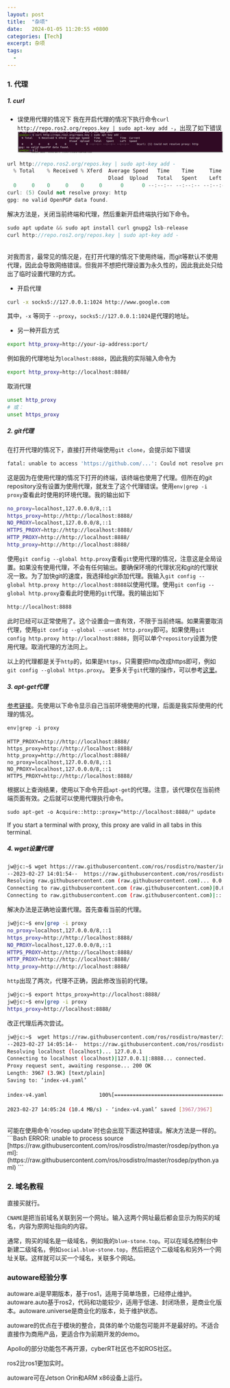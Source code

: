 ```yaml
---
layout: post
title:  "杂项"
date:   2024-01-05 11:20:55 +0800
categories: [Tech]
excerpt: 杂项
tags:
  - 
---
```


### 1. 代理
##### 1. curl
* 误使用代理的情况下
我在开启代理的情况下执行命令`curl http://repo.ros2.org/repos.key | sudo apt-key add -`，出现了如下错误
![pic1](/assets/images/posts/ros-ubuntu-qa/02-01.png)
```C++
url http://repo.ros2.org/repos.key | sudo apt-key add -
  % Total    % Received % Xferd  Average Speed   Time    Time     Time  Current
                                 Dload  Upload   Total   Spent    Left  Speed
  0     0    0     0    0     0      0      0 --:--:-- --:--:-- --:--:--     0
curl: (5) Could not resolve proxy: http
gpg: no valid OpenPGP data found.
```
解决方法是，关闭当前终端和代理，然后重新开启终端执行如下命令。
```C++
sudo apt update && sudo apt install curl gnupg2 lsb-release
curl http://repo.ros2.org/repos.key | sudo apt-key add -
```
<br />
对我而言，最常见的情况是，在打开代理的情况下使用终端，而git等默认不使用代理，因此会导致网络错误。但我并不想把代理设置为永久性的，因此我此处只给出了临时设置代理的方式。

* 开启代理
```Bash
curl -x socks5://127.0.0.1:1024 http://www.google.com 
```
其中，`-x` 等同于 `--proxy`，`socks5://127.0.0.1:1024`是代理的地址。<br />

* 另一种开启方式
```Bash
export http_proxy=http://your-ip-address:port/
```
例如我的代理地址为`localhost:8888`，因此我的实际输入命令为
```Bash
export http_proxy=http://localhost:8888/
```
取消代理
```bash
unset http_proxy
# 或：
unset https_proxy
```

##### 2. git代理
在打开代理的情况下，直接打开终端使用`git clone`，会提示如下错误
```Bash
fatal: unable to access 'https://github.com/...': Could not resolve proxy: http
```
这是因为在使用代理的情况下打开的终端，该终端也使用了代理。但所在的git repository没有设置为使用代理，就发生了这个代理错误。使用`env|grep -i proxy`查看此时使用的环境代理。我的输出如下
```Bash
no_proxy=localhost,127.0.0.0/8,::1
https_proxy=http://http://localhost:8888/
NO_PROXY=localhost,127.0.0.0/8,::1
HTTPS_PROXY=http://http://localhost:8888/
HTTP_PROXY=http://http://localhost:8888/
http_proxy=http://http://localhost:8888/
```
使用`git config --global http.proxy`查看`git`使用代理的情况，注意这是全局设置。如果没有使用代理，不会有任何输出。要确保环境的代理状况和git的代理状况一致。为了加快git的速度，我选择给git添加代理。我输入`git config --global http.proxy http://localhost:8888`以使用代理。使用`git config --global http.proxy`查看此时使用的`git`代理。我的输出如下
```Bash
http://localhost:8888
```
此时已经可以正常使用了。这个设置会一直有效，不限于当前终端。如果需要取消代理，使用`git config --global --unset http.proxy`即可。如果使用`git config http.proxy http://localhost:8888`，则可以单个`repository`设置为使用代理。取消代理的方法同上。<br/>

以上的代理都是关于`http`的，如果是`https`，只需要把http改成https即可，例如`git config --global https.proxy`。
更多关于`git`代理的操作，可以参考[这里](https://www.jianshu.com/p/739f139cf13c)。<br />





##### 3. apt-get代理
[参考链接](https://blog.csdn.net/lonelysky/article/details/81059339)。先使用以下命令显示自己当前环境使用的代理，后面是我实际使用的代理的情况。
```
env|grep -i proxy

HTTP_PROXY=http://http://localhost:8888/
https_proxy=http://http://localhost:8888/
http_proxy=http://http://localhost:8888/
no_proxy=localhost,127.0.0.0/8,::1
NO_PROXY=localhost,127.0.0.0/8,::1
HTTPS_PROXY=http://http://localhost:8888/
```
根据以上查询结果，使用以下命令开启`apt-get`的代理。注意，该代理仅在当前终端页面有效。之后就可以使用代理执行命令。
```
sudo apt-get -o Acquire::http::proxy="http://localhost:8888/" update
```
If you start a terminal with proxy, this proxy are valid in all tabs in this terminal. 
<br />

##### 4. wget设置代理
```Bash
jw@jc:~$ wget https://raw.githubusercontent.com/ros/rosdistro/master/index-v4.yaml
--2023-02-27 14:01:54--  https://raw.githubusercontent.com/ros/rosdistro/master/index-v4.yaml
Resolving raw.githubusercontent.com (raw.githubusercontent.com)... 0.0.0.0, ::
Connecting to raw.githubusercontent.com (raw.githubusercontent.com)|0.0.0.0|:443... failed: Connection refused.
Connecting to raw.githubusercontent.com (raw.githubusercontent.com)|::|:443... failed: Connection refused.
```
解决办法是正确地设置代理。首先查看当前的代理。
```Bash
jw@jc:~$ env|grep -i proxy
no_proxy=localhost,127.0.0.0/8,::1
https_proxy=http://http://localhost:8888/
NO_PROXY=localhost,127.0.0.0/8,::1
HTTPS_PROXY=http://http://localhost:8888/
HTTP_PROXY=http://http://localhost:8888/
http_proxy=http://http://localhost:8888/

```
`http`出现了两次，代理不正确，因此修改当前的代理。
```Bash
jw@jc:~$ export https_proxy=http://localhost:8888/
jw@jc:~$ env|grep -i proxy
https_proxy=http://localhost:8888/
```
改正代理后再次尝试。
```Bash
jw@jc:~$  wget https://raw.githubusercontent.com/ros/rosdistro/master/index-v4.yaml
--2023-02-27 14:05:14--  https://raw.githubusercontent.com/ros/rosdistro/master/index-v4.yaml
Resolving localhost (localhost)... 127.0.0.1
Connecting to localhost (localhost)|127.0.0.1|:8888... connected.
Proxy request sent, awaiting response... 200 OK
Length: 3967 (3.9K) [text/plain]
Saving to: ‘index-v4.yaml’

index-v4.yaml                 100%[=================================================>]   3.87K  --.-KB/s    in 0s      

2023-02-27 14:05:24 (10.4 MB/s) - ‘index-v4.yaml’ saved [3967/3967]
```
<br>
可能在使用命令`rosdep update`时也会出现下面这种错误。解决方法是一样的。
```Bash
ERROR: unable to process source [https://raw.githubusercontent.com/ros/rosdistro/master/rosdep/python.yaml]:
	<urlopen error [Errno -3] Temporary failure in name resolution> (https://raw.githubusercontent.com/ros/rosdistro/master/rosdep/python.yaml)
```

### 2. 域名教程
直接买就行。

`CNAME`是把当前域名关联到另一个网址。输入这两个网址最后都会显示为购买的域名，内容为原网址指向的内容。

通常，购买的域名是一级域名，例如我的`blue-stone.top`。可以在域名控制台中新建二级域名，例如`social.blue-stone.top`，然后把这个二级域名和另外一个网址关联。这样就可以买一个域名，关联多个网站。

### autoware经验分享
autoware.ai是早期版本，基于ros1，适用于简单场景，已经停止维护。autoware.auto基于ros2，代码和功能较少，适用于低速、封闭场景，是商业化版本。autoware.universe是商业化的版本，处于维护状态。

autoware的优点在于模块的整合，具体的单个功能包可能并不是最好的。不适合直接作为商用产品，更适合作为前期开发的demo。

Apollo的部分功能包不再开源，cyberRT社区也不如ROS社区。

ros2比ros1更加实时。

autoware可在Jetson Orin和ARM x86设备上运行。
